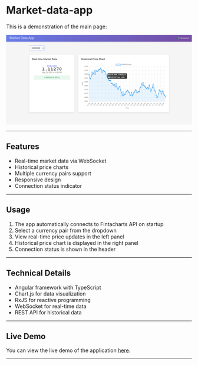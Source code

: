 # Market-data-app
This is a demonstration of the main page:

![Main Page](public/main-page.png)

---

## Features

- Real-time market data via WebSocket
- Historical price charts
- Multiple currency pairs support
- Responsive design
- Connection status indicator

---

## Usage

1. The app automatically connects to Fintacharts API on startup
2. Select a currency pair from the dropdown
3. View real-time price updates in the left panel
4. Historical price chart is displayed in the right panel
5. Connection status is shown in the header

---

## Technical Details

- Angular framework with TypeScript
- Chart.js for data visualization
- RxJS for reactive programming
- WebSocket for real-time data
- REST API for historical data

---

## Live Demo

You can view the live demo of the application [here]().

---


